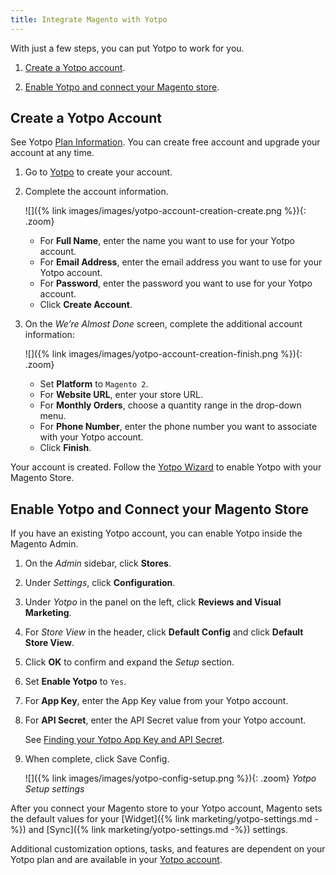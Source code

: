 ```yaml
---
title: Integrate Magento with Yotpo
---
```


With just a few steps, you can put Yotpo to work for you.

1. [Create a Yotpo account](#create-a-yotpo-account).

1. [Enable Yotpo and connect your Magento store](#enable-yotpo-and-connect-your-magento-store).

## Create a Yotpo Account

See Yotpo [Plan Information](https://www.yotpo.com/pricing/). You can create free account and upgrade your account at any time.

1. Go to [Yotpo](https://yap.yotpo.com/get-started/#/signup/register?utm_campaign=login_page) to create your account.

1. Complete the account information.

   ![]({% link images/images/yotpo-account-creation-create.png %}){: .zoom}

   - For **Full Name**, enter the name you want to use for your Yotpo account.
   - For **Email Address**, enter the email address you want to use for your Yotpo account.
   - For **Password**, enter the password you want to use for your Yotpo account.
   - Click **Create Account**.

1. On the _We’re Almost Done_ screen, complete the additional account information:

   ![]({% link images/images/yotpo-account-creation-finish.png %}){: .zoom}

   - Set **Platform** to `Magento 2`.
   - For **Website URL**, enter your store URL.
   - For **Monthly Orders**, choose a quantity range in the drop-down menu.
   - For **Phone Number**, enter the phone number you want to associate with your Yotpo account.
   - Click **Finish**.

Your account is created. Follow the [Yotpo Wizard](https://support.yotpo.com/en/article/setting-up-yotpo-on-magento-v22-and-above) to enable Yotpo with your Magento Store.

## Enable Yotpo and Connect your Magento Store

If you have an existing Yotpo account, you can enable Yotpo inside the Magento Admin.

1. On the _Admin_ sidebar, click **Stores**.

1. Under _Settings_, click **Configuration**.

1. Under _Yotpo_ in the panel on the left, click **Reviews and Visual Marketing**.

1. For _Store View_ in the header, click **Default Config** and click **Default Store View**.

1. Click **OK** to confirm and expand the _Setup_ section.

1. Set **Enable Yotpo** to `Yes`.

1. For **App Key**, enter the App Key value from your Yotpo account.

1. For **API Secret**, enter the API Secret value from your Yotpo account.

   See [Finding your Yotpo App Key and API Secret](https://support.yotpo.com/en/article/finding-your-yotpo-app-key-and-api-secret).

1. When complete, click <span class="btn">Save Config</span>.

   ![]({% link images/images/yotpo-config-setup.png %}){: .zoom}
   _Yotpo Setup settings_

After you connect your Magento store to your Yotpo account, Magento sets the default values for your [Widget]({% link marketing/yotpo-settings.md -%}) and [Sync]({% link marketing/yotpo-settings.md -%}) settings.

Additional customization options, tasks, and features are dependent on your Yotpo plan and are available in your [Yotpo account](https://yap.yotpo.com/#/home).
